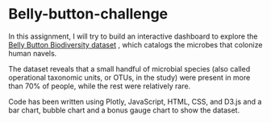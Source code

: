 # Belly-button-challenge


In this assignment, I will try to build an interactive dashboard to explore the [Belly Button Biodiversity dataset](http://robdunnlab.com/projects/belly-button-biodiversity/) , which catalogs the microbes that colonize human navels.

The dataset reveals that a small handful of microbial species (also called operational taxonomic units, or OTUs, in the study) were present in more than 70% of people, while the rest were relatively rare.


Code has been written using Plotly, JavaScript, HTML, CSS, and D3.js and a bar chart, bubble chart and a bonus gauge chart to show the dataset. 


